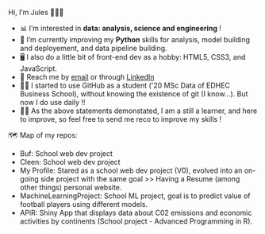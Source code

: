 Hi, I’m Jules 🧔🏻‍♂️

- 📊 I’m interested in **data: analysis, science and engineering** !
- 🐍 I’m currently improving my **Python** skills for analysis, model building and deployement, and data pipeline building.
- 🖥 I also do a little bit of front-end dev as a hobby: HTML5, CSS3, and JavaScript.
- 📧 Reach me by [email](mailto:jules.guillot@edhec.com) or through [LinkedIn](https://www.linkedin.com/in/jules-guillot)
- 😶‍🌫️ I started to use GitHub as a student ('20 MSc Data of EDHEC Business School), without knowing the existence of git (I know...). But now I do use daily !!
- 👶🏻 As the above statements demonstated, I am a still a learner, and here to improve, so feel free to send me reco to improve my skills !

🗺 Map of my repos:

- Buf: School web dev project
- Cleen: School web dev project
- My Profile: Stared as a school web dev project (V0), evolved into an on-going side project with the same goal >> Having a Resume (among other things) personal website.
- MachineLearningProject: School ML project, goal is to predict value of football players using different models.
- APiR: Shiny App that displays data about C02 emissions and economic activities by continents (School project - Advanced Programming in R).
